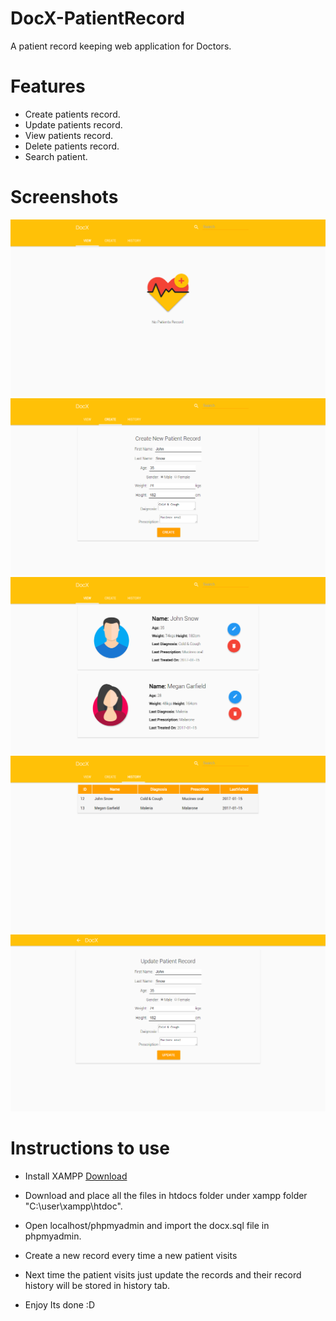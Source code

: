 # DocX-PatientRecord
A patient record keeping web application for Doctors.

# Features
* Create patients record.
* Update patients record.
* View patients record.
* Delete patients record.
* Search patient.

# Screenshots

<img src="https://github.com/DanishShah/DocX-PatientRecord/blob/master/DocX/ss_1.png"/>
<img src="https://github.com/DanishShah/DocX-PatientRecord/blob/master/DocX/ss_2.png"/>
<img src="https://github.com/DanishShah/DocX-PatientRecord/blob/master/DocX/ss_3.png"/>
<img src="https://github.com/DanishShah/DocX-PatientRecord/blob/master/DocX/ss_4.png"/>
<img src="https://github.com/DanishShah/DocX-PatientRecord/blob/master/DocX/ss_5.png"/>


# Instructions to use
* Install XAMPP
<a href="https://www.apachefriends.org/index.html">Download</a>

* Download and place all the files in htdocs folder under xampp folder "C:\user\xampp\htdoc".
* Open localhost/phpmyadmin and import the docx.sql file in phpmyadmin.

* Create a new record every time a new patient visits
* Next time the patient visits just update the records and their record history will be stored in history tab.

* Enjoy
Its done :D
